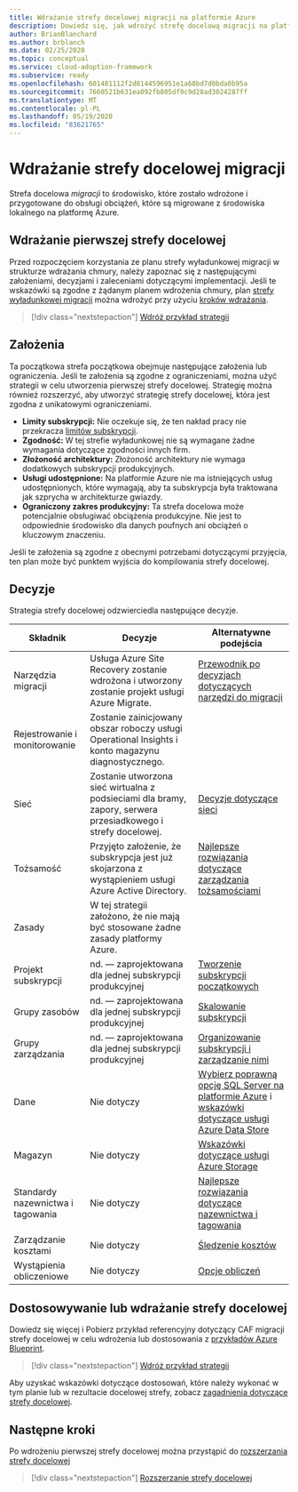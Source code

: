 ```yaml
---
title: Wdrażanie strefy docelowej migracji na platformie Azure
description: Dowiedz się, jak wdrożyć strefę docelową migracji na platformie Azure.
author: BrianBlanchard
ms.author: brblanch
ms.date: 02/25/2020
ms.topic: conceptual
ms.service: cloud-adoption-framework
ms.subservice: ready
ms.openlocfilehash: 601481112f2d8144596951e1a68bd7d0bda0b95a
ms.sourcegitcommit: 7660521b631ea092fb805df9c9d28ad3024287ff
ms.translationtype: MT
ms.contentlocale: pl-PL
ms.lasthandoff: 05/19/2020
ms.locfileid: "83621765"
---
```

<!-- cSpell:ignore vCPUs jumpbox -->

# <a name="deploy-a-migration-landing-zone"></a>Wdrażanie strefy docelowej migracji

Strefa docelowa _migracji_ to środowisko, które zostało wdrożone i przygotowane do obsługi obciążeń, które są migrowane z środowiska lokalnego na platformę Azure.

## <a name="deploy-the-first-landing-zone"></a>Wdrażanie pierwszej strefy docelowej

Przed rozpoczęciem korzystania ze planu strefy wyładunkowej migracji w strukturze wdrażania chmury, należy zapoznać się z następującymi założeniami, decyzjami i zaleceniami dotyczącymi implementacji. Jeśli te wskazówki są zgodne z żądanym planem wdrożenia chmury, plan [strefy wyładunkowej migracji](https://docs.microsoft.com/azure/governance/blueprints/samples/caf-migrate-landing-zone) można wdrożyć przy użyciu [kroków wdrażania][deploy-sample].

> [!div class="nextstepaction"]
> [Wdróż przykład strategii][deploy-sample]

## <a name="assumptions"></a>Założenia

Ta początkowa strefa początkowa obejmuje następujące założenia lub ograniczenia. Jeśli te założenia są zgodne z ograniczeniami, można użyć strategii w celu utworzenia pierwszej strefy docelowej. Strategię można również rozszerzyć, aby utworzyć strategię strefy docelowej, która jest zgodna z unikatowymi ograniczeniami.

- **Limity subskrypcji:** Nie oczekuje się, że ten nakład pracy nie przekracza [limitów subskrypcji](https://docs.microsoft.com/azure/azure-resource-manager/management/azure-subscription-service-limits).
- **Zgodność:** W tej strefie wyładunkowej nie są wymagane żadne wymagania dotyczące zgodności innych firm.
- **Złożoność architektury:** Złożoność architektury nie wymaga dodatkowych subskrypcji produkcyjnych.
- **Usługi udostępnione:** Na platformie Azure nie ma istniejących usług udostępnionych, które wymagają, aby ta subskrypcja była traktowana jak szprycha w architekturze gwiazdy.
- **Ograniczony zakres produkcyjny:** Ta strefa docelowa może potencjalnie obsługiwać obciążenia produkcyjne. Nie jest to odpowiednie środowisko dla danych poufnych ani obciążeń o kluczowym znaczeniu.

Jeśli te założenia są zgodne z obecnymi potrzebami dotyczącymi przyjęcia, ten plan może być punktem wyjścia do kompilowania strefy docelowej.

## <a name="decisions"></a>Decyzje

Strategia strefy docelowej odzwierciedla następujące decyzje.

| Składnik                    | Decyzje                                                                                         | Alternatywne podejścia                                                                                                                                                                                                                                                                |
|------------------------------|---------------------------------------------------------------------------------------------------|-------------------------------------------------------------------------------------------------------------------------------------------------------------------------------------------------------------------------------------------------------------------------------------- |
| Narzędzia migracji              | Usługa Azure Site Recovery zostanie wdrożona i utworzony zostanie projekt usługi Azure Migrate.                | [Przewodnik po decyzjach dotyczących narzędzi do migracji](../../decision-guides/migrate-decision-guide/index.md)                                                                                                                                                                                               |
| Rejestrowanie i monitorowanie       | Zostanie zainicjowany obszar roboczy usługi Operational Insights i konto magazynu diagnostycznego.                |                                                                                                                                                                                                                                                                                       |
| Sieć                      | Zostanie utworzona sieć wirtualna z podsieciami dla bramy, zapory, serwera przesiadkowego i strefy docelowej.  | [Decyzje dotyczące sieci](../considerations/networking-options.md)                                                                                                                                                                                                                       |
| Tożsamość                     | Przyjęto założenie, że subskrypcja jest już skojarzona z wystąpieniem usługi Azure Active Directory. | [Najlepsze rozwiązania dotyczące zarządzania tożsamościami](https://docs.microsoft.com/azure/security/fundamentals/identity-management-best-practices?toc=/azure/cloud-adoption-framework/toc.json&bc=/azure/cloud-adoption-framework/_bread/toc.json) |
| Zasady                       | W tej strategii założono, że nie mają być stosowane żadne zasady platformy Azure.                        |                                                                                                                                                                                                                                                                                       |
| Projekt subskrypcji          | nd. — zaprojektowana dla jednej subskrypcji produkcyjnej                                              | [Tworzenie subskrypcji początkowych](../azure-best-practices/initial-subscriptions.md)                                                                                                                                                                                                      |
| Grupy zasobów              | nd. — zaprojektowana dla jednej subskrypcji produkcyjnej                                              | [Skalowanie subskrypcji](../azure-best-practices/scale-subscriptions.md)                                                                                                                                                                                                                 |
| Grupy zarządzania            | nd. — zaprojektowana dla jednej subskrypcji produkcyjnej                                              | [Organizowanie subskrypcji i zarządzanie nimi](../azure-best-practices/organize-subscriptions.md)                                                                                                                                                                                                |
| Dane                         | Nie dotyczy                                                                                               | [Wybierz poprawną opcję SQL Server na platformie Azure](https://docs.microsoft.com/azure/sql-database/sql-database-paas-vs-sql-server-iaas) i [wskazówki dotyczące usługi Azure Data Store](https://docs.microsoft.com/azure/architecture/guide/technology-choices/data-store-overview)                       |
| Magazyn                      | Nie dotyczy                                                                                               | [Wskazówki dotyczące usługi Azure Storage](../considerations/storage-options.md)                                                                                                                                                                                                                        |
| Standardy nazewnictwa i tagowania | Nie dotyczy                                                                                               | [Najlepsze rozwiązania dotyczące nazewnictwa i tagowania](../azure-best-practices/naming-and-tagging.md)                                                                                                                                                                                                    |
| Zarządzanie kosztami              | Nie dotyczy                                                                                               | [Śledzenie kosztów](../azure-best-practices/track-costs.md)                                                                                                                                                                                                                              |
| Wystąpienia obliczeniowe                      | Nie dotyczy                                                                                               | [Opcje obliczeń](../considerations/compute-options.md)                                                                                                                                                                                                                               |

## <a name="customize-or-deploy-a-landing-zone"></a>Dostosowywanie lub wdrażanie strefy docelowej

Dowiedz się więcej i Pobierz przykład referencyjny dotyczący CAF migracji strefy docelowej w celu wdrożenia lub dostosowania z [przykładów Azure Blueprint][deploy-sample].

> [!div class="nextstepaction"]
> [Wdróż przykład strategii][deploy-sample]

Aby uzyskać wskazówki dotyczące dostosowań, które należy wykonać w tym planie lub w rezultacie docelowej strefy, zobacz [zagadnienia dotyczące strefy docelowej](../considerations/index.md).

## <a name="next-steps"></a>Następne kroki

Po wdrożeniu pierwszej strefy docelowej można przystąpić do [rozszerzania strefy docelowej](../considerations/index.md)

> [!div class="nextstepaction"]
> [Rozszerzanie strefy docelowej](../considerations/index.md)

<!-- links -->

[deploy-sample]: https://docs.microsoft.com/azure/governance/blueprints/samples/caf-migrate-landing-zone/deploy
